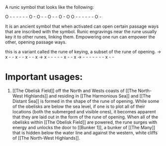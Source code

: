 A runic symbol that looks like the following:

O - - - - - - O -
O - - O - - O - O
O - - - - - - O -

It is an ancient symbol that when activated can open certain passage ways that are inscribed with the symbol. Runic engravings near the rune usually key it to other runes, linking them. Empowering one run can empower the other, opening passage ways. 

this is a variant called the rune of keying, a subset of the rune of opening.
-> x - - x - - x - - x
-> x - - - - - x - - x
-> - - - - - - - x - -

# Important usages:
1. [[The Obelisk Field]] off the North and Wests coasts of [[The North-West Highlands]] and residing in [[The Harmonious Sea]] and [[The Distant Sea]] is formed in the shape of the rune of opening. While some of the obelisks are below the sea level, if one is to plot all of their locations (both the submerged and visible ones), it becomes apparent that they are laid out in the form of the rune of opening. When all of the obelisks within [[The Obelisk Field]] are powered, the rune surges with energy and unlocks the door to [[Bunker 1]], a bunker of [[The Many]] that is hidden below the water line and against the western, white cliffs of [[The North-West Highlands]].

